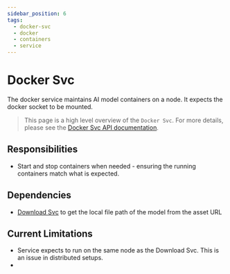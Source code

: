 ```yaml
---
sidebar_position: 6
tags:
  - docker-svc
  - docker
  - containers
  - service
---
```


# Docker Svc

The docker service maintains AI model containers on a node. It expects the docker socket to be mounted.

> This page is a high level overview of the `Docker Svc`. For more details, please see the [Docker Svc API documentation](/docs/singulatron/launch-container).

## Responsibilities

- Start and stop containers when needed - ensuring the running containers match what is expected.

## Dependencies

- [Download Svc](/docs/services/download-svc) to get the local file path of the model from the asset URL

## Current Limitations

- Service expects to run on the same node as the Download Svc. This is an issue in distributed setups.
-
